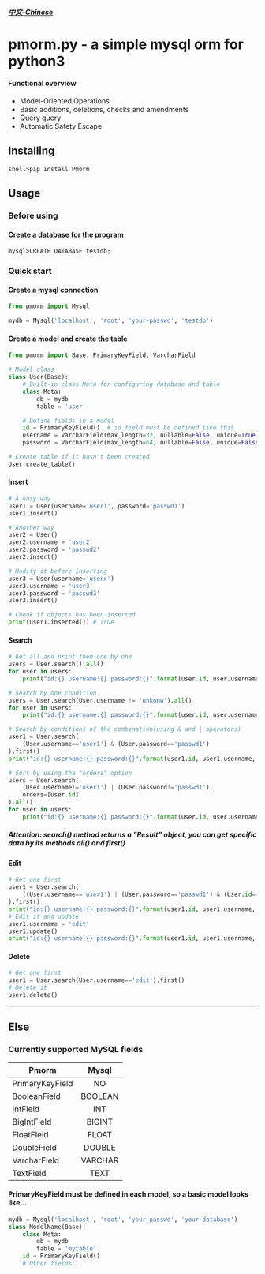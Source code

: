##### [中文-Chinese](https://github.com/lwaix/Pmorm/blob/master/README-zh.md "中文-Chinese")

# pmorm.py - a simple mysql orm for python3

#### Functional overview

- Model-Oriented Operations
- Basic additions, deletions, checks and amendments
- Query query
- Automatic Safety Escape

## Installing

```
shell>pip install Pmorm
```

## Usage

### Before using

#### Create a database for the program

```
mysql>CREATE DATABASE testdb;
```

### Quick start

#### Create a mysql connection

```python
from pmorm import Mysql

mydb = Mysql('localhost', 'root', 'your-passwd', 'testdb')
```

#### Create a model and create the table

```python
from pmorm import Base, PrimaryKeyField, VarcharField

# Model class
class User(Base):
    # Built-in class Meta for configuring database and table
    class Meta:
        db = mydb
        table = 'user'

    # Define fields in a model
    id = PrimaryKeyField()  # id field must be defined like this
    username = VarcharField(max_length=32, nullable=False, unique=True, default=None)
    password = VarcharField(max_length=64, nullable=False, unique=False, default=None)

# Create table if it hasn't been created
User.create_table()
```

#### Insert

```python
# A easy way
user1 = User(username='user1', password='passwd1')
user1.insert()

# Another way
user2 = User()
user2.username = 'user2'
user2.password = 'passwd2'
user2.insert()

# Modify it before inserting
user3 = User(username='userx')
user3.username = 'user3'
user3.password = 'passwd3'
user3.insert()

# Cheak if objects has been inserted
print(user1.inserted()) # True
```

#### Search

```python
# Get all and print them one by one
users = User.search().all()
for user in users:
    print("id:{} username:{} password:{}".format(user.id, user.username, user.password))

# Search by one condition
users = User.search(User.username != 'unkonw').all()
for user in users:
    print("id:{} username:{} password:{}".format(user.id, user.username, user.password))

# Search by conditions of the combination(using & and | operators)
user1 = User.search(
    (User.username=='user1') & (User.password=='passwd1')
).first()
print("id:{} username:{} password:{}".format(user1.id, user1.username, user1.password))

# Sort by using the "orders" option
users = User.search(
    (User.username!='user1') | (User.password!='passwd1'),
    orders=[User.id]
).all()
for user in users:
    print("id:{} username:{} password:{}".format(user.id, user.username, user.password))
```

##### Attention: search() method returns a "Result" object, you can get specific data by its methods all() and first()

#### Edit

```python
# Get one first
user1 = User.search(
    ((User.username=='user1') | (User.password=='passwd1') & (User.id==1)) # Complex queries
).first()
print("id:{} username:{} password:{}".format(user1.id, user1.username, user1.password))
# Edit it and update
user1.username = 'edit'
user1.update()
print("id:{} username:{} password:{}".format(user1.id, user1.username, user1.password))
```

#### Delete

```python
# Get one first
user1 = User.search(User.username=='edit').first()
# Delete it
user1.delete()
```

---

## Else

### Currently supported MySQL fields

Pmorm|Mysql
--|:--:
PrimaryKeyField|NO
BooleanField|BOOLEAN
IntField|INT
BigIntField|BIGINT
FloatField|FLOAT
DoubleField|DOUBLE
VarcharField|VARCHAR
TextField|TEXT

#### PrimaryKeyField must be defined in each model, so a basic model looks like...

```python
mydb = Mysql('localhost', 'root', 'your-passwd', 'your-database')
class ModelName(Base):
    class Meta:
        db = mydb
        table = 'mytable'
    id = PrimaryKeyField()
    # Other fields...
```